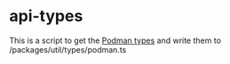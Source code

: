 # api-types

This is a script to get the [Podman types](https://storage.googleapis.com/libpod-master-releases/swagger-latest.yaml) and write them to /packages/util/types/podman.ts
